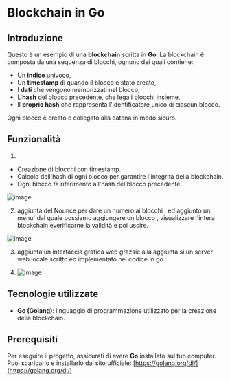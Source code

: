 # Blockchain in Go


## Introduzione

Questo è un esempio di una **blockchain** scritta in **Go**. La blockchain è composta da una sequenza di blocchi, ognuno dei quali contiene:
- Un **indice** univoco,
- Un **timestamp** di quando il blocco è stato creato,
- I **dati** che vengono memorizzati nel blocco,
- L'**hash** del blocco precedente, che lega i blocchi insieme,
- Il **proprio hash** che rappresenta l'identificatore unico di ciascun blocco.

Ogni blocco è creato e collegato alla catena in modo sicuro.

## Funzionalità
1)
- Creazione di blocchi con timestamp.
- Calcolo dell'hash di ogni blocco per garantire l'integrità della blockchain.
- Ogni blocco fa riferimento all'hash del blocco precedente.
  
![image](https://github.com/user-attachments/assets/a9d27b96-55ff-4928-8a65-8b2254126983)

2) aggiunta del Nounce per dare un numero ai blocchi , ed aggiunto un menu' dal quale possiamo aggiungere un blocco , visualizzare l'intera blockchain everificarne la validità e poi uscire.

![image](https://github.com/user-attachments/assets/6ddf2d95-0de5-4a6b-bb4b-dfec5e121c0d)

3) aggiunta un interfaccia grafica web grazsie alla aggiunta si un server web locale scritto ed implementato nel codice in go

4) ![image](https://github.com/user-attachments/assets/e1359ac1-92b6-4923-adef-cfa560bb0da8)


  
## Tecnologie utilizzate

- **Go (Golang)**: linguaggio di programmazione utilizzato per la creazione della blockchain.

## Prerequisiti

Per eseguire il progetto, assicurati di avere **Go** installato sul tuo computer. Puoi scaricarlo e installarlo dal sito ufficiale: [https://golang.org/dl/](https://golang.org/dl/)
